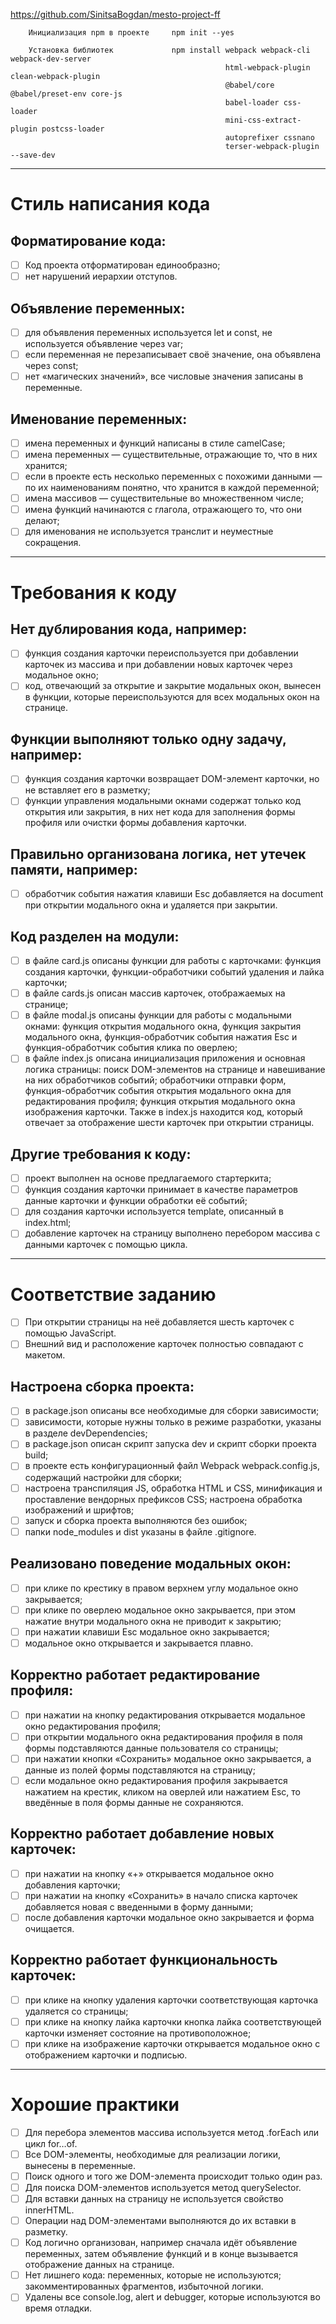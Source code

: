 https://github.com/SinitsaBogdan/mesto-project-ff

```
    Инициализация npm в проекте     npm init --yes

    Установка библиотек             npm install webpack webpack-cli webpack-dev-server
                                                html-webpack-plugin clean-webpack-plugin
                                                @babel/core @babel/preset-env core-js
                                                babel-loader css-loader
                                                mini-css-extract-plugin postcss-loader
                                                autoprefixer cssnano
                                                terser-webpack-plugin --save-dev

```

<hr>

# Стиль написания кода

## Форматирование кода:

-   [ ] Код проекта отформатирован единообразно;
-   [ ] нет нарушений иерархии отступов.

## Объявление переменных:

-   [ ] для объявления переменных используется let и const, не используется объявление через var;
-   [ ] если переменная не перезаписывает своё значение, она объявлена через const;
-   [ ] нет «магических значений», все числовые значения записаны в переменные.

## Именование переменных:

-   [ ] имена переменных и функций написаны в стиле camelCase;
-   [ ] имена переменных — существительные, отражающие то, что в них хранится;
-   [ ] если в проекте есть несколько переменных с похожими данными — по их наименованиям понятно, что хранится в каждой переменной;
-   [ ] имена массивов — существительные во множественном числе;
-   [ ] имена функций начинаются с глагола, отражающего то, что они делают;
-   [ ] для именования не используется транслит и неуместные сокращения.

<hr>

# Требования к коду

## Нет дублирования кода, например:

-   [ ] функция создания карточки переиспользуется при добавлении карточек из массива и при добавлении новых карточек через модальное окно;
-   [ ] код, отвечающий за открытие и закрытие модальных окон, вынесен в функции, которые переиспользуются для всех модальных окон на странице.

## Функции выполняют только одну задачу, например:

-   [ ] функция создания карточки возвращает DOM-элемент карточки, но не вставляет его в разметку;
-   [ ] функции управления модальными окнами содержат только код открытия или закрытия, в них нет кода для заполнения формы профиля или очистки формы добавления карточки.

## Правильно организована логика, нет утечек памяти, например:

-   [ ] обработчик события нажатия клавиши Esc добавляется на document при открытии модального окна и удаляется при закрытии.

## Код разделен на модули:

-   [ ] в файле card.js описаны функции для работы с карточками: функция создания карточки, функции-обработчики событий удаления и лайка карточки;
-   [ ] в файле cards.js описан массив карточек, отображаемых на странице;
-   [ ] в файле modal.js описаны функции для работы с модальными окнами: функция открытия модального окна, функция закрытия модального окна, функция-обработчик события нажатия Esc и функция-обработчик события клика по оверлею;
-   [ ] в файле index.js описана инициализация приложения и основная логика страницы: поиск DOM-элементов на странице и навешивание на них обработчиков событий; обработчики отправки форм, функция-обработчик события открытия модального окна для редактирования профиля; функция открытия модального окна изображения карточки. Также в index.js находится код, который отвечает за отображение шести карточек при открытии страницы.

## Другие требования к коду:

-   [ ] проект выполнен на основе предлагаемого стартеркита;
-   [ ] функция создания карточки принимает в качестве параметров данные карточки и функции обработки её событий;
-   [ ] для создания карточки используется template, описанный в index.html;
-   [ ] добавление карточек на страницу выполнено перебором массива с данными карточек с помощью цикла.

<hr>

# Соответствие заданию

-   [ ] При открытии страницы на неё добавляется шесть карточек с помощью JavaScript.
-   [ ] Внешний вид и расположение карточек полностью совпадают с макетом.

## Настроена сборка проекта:

-   [ ] в package.json описаны все необходимые для сборки зависимости;
-   [ ] зависимости, которые нужны только в режиме разработки, указаны в разделе devDependencies;
-   [ ] в package.json описан скрипт запуска dev и скрипт сборки проекта build;
-   [ ] в проекте есть конфигурационный файл Webpack webpack.config.js, содержащий настройки для сборки;
-   [ ] настроена транспиляция JS, обработка HTML и CSS, минификация и проставление вендорных префиксов CSS; настроена обработка изображений и шрифтов;
-   [ ] запуск и сборка проекта выполняются без ошибок;
-   [ ] папки node_modules и dist указаны в файле .gitignore.

## Реализовано поведение модальных окон:

-   [ ] при клике по крестику в правом верхнем углу модальное окно закрывается;
-   [ ] при клике по оверлею модальное окно закрывается, при этом нажатие внутри модального окна не приводит к закрытию;
-   [ ] при нажатии клавиши Esc модальное окно закрывается;
-   [ ] модальное окно открывается и закрывается плавно.

## Корректно работает редактирование профиля:

-   [ ] при нажатии на кнопку редактирования открывается модальное окно редактирования профиля;
-   [ ] при открытии модального окна редактирования профиля в поля формы подставляются данные пользователя со страницы;
-   [ ] при нажатии кнопки «Сохранить» модальное окно закрывается, а данные из полей формы подставляются на страницу;
-   [ ] если модальное окно редактирования профиля закрывается нажатием на крестик, кликом на оверлей или нажатием Esc, то введённые в поля формы данные не сохраняются.

## Корректно работает добавление новых карточек:

-   [ ] при нажатии на кнопку «+» открывается модальное окно добавления карточки;
-   [ ] при нажатии на кнопку «Сохранить» в начало списка карточек добавляется новая с введенными в форму данными;
-   [ ] после добавления карточки модальное окно закрывается и форма очищается.

## Корректно работает функциональность карточек:

-   [ ] при клике на кнопку удаления карточки соответствующая карточка удаляется со страницы;
-   [ ] при клике на кнопку лайка карточки кнопка лайка соответствующей карточки изменяет состояние на противоположное;
-   [ ] при клике на изображение карточки открывается модальное окно с отображением карточки и подписью.

<hr>

# Хорошие практики

-   [ ] Для перебора элементов массива используется метод .forEach или цикл for…of.
-   [ ] Все DOM-элементы, необходимые для реализации логики, вынесены в переменные.
-   [ ] Поиск одного и того же DOM-элемента происходит только один раз.
-   [ ] Для поиска DOM-элементов используется метод querySelector.
-   [ ] Для вставки данных на страницу не используется свойство innerHTML.
-   [ ] Операции над DOM-элементами выполняются до их вставки в разметку.
-   [ ] Код логично организован, например сначала идёт объявление переменных, затем объявление функций и в конце вызывается отображение данных на странице.
-   [ ] Нет лишнего кода: переменных, которые не используются; закомментированных фрагментов, избыточной логики.
-   [ ] Удалены все console.log, alert и debugger, которые используются во время отладки.
